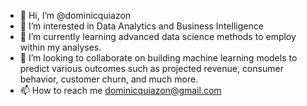 - 👋 Hi, I’m @dominicquiazon
- 👀 I’m interested in Data Analytics and Business Intelligence
- 🌱 I’m currently learning advanced data science methods to employ within my analyses. 
- 💞️ I’m looking to collaborate on building machine learning models to predict various outcomes such as projected revenue, consumer behavior, customer churn, and much more.
- 📫 How to reach me dominicquiazon@gmail.com

<!---
dominicquiazon/dominicquiazon is a ✨ special ✨ repository because its `README.md` (this file) appears on your GitHub profile.
You can click the Preview link to take a look at your changes.
--->
